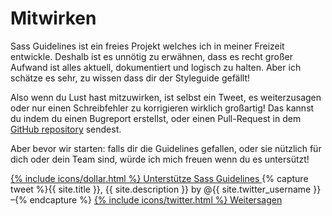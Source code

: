 
# Mitwirken

Sass Guidelines ist ein freies Projekt welches ich in meiner Freizeit entwickle. Deshalb ist es unnötig zu erwähnen, dass es recht großer Aufwand ist alles aktuell, dokumentiert und logisch zu halten. Aber ich schätze es sehr, zu wissen dass dir der Styleguide gefällt!

Also wenn du Lust hast mitzuwirken, ist selbst ein Tweet, es weiterzusagen oder nur einen Schreibfehler zu korrigieren wirklich großartig! Das kannst du indem du einen Bugreport erstellst, oder einen Pull-Request in dem [GitHub repository](https://github.com/HugoGiraudel/sass-guidelines) sendest.

Aber bevor wir starten: falls dir die Guidelines gefallen, oder sie nützlich für dich oder dein Team sind, würde ich mich freuen wenn du es untersützt!

<div class="button-wrapper">
  <a href="https://gum.co/sass-guidelines" target="_blank" class="button">
    {% include icons/dollar.html %}
    Unterstütze Sass Guidelines
  </a>
  {% capture tweet %}{{ site.title }}, {{ site.description }} by @{{ site.twitter_username }} –{% endcapture %}
  <a href="https://twitter.com/share?text={{ tweet | cgi_escape }}&url={{ site.url }}" target="_blank" class="button">
    {% include icons/twitter.html %}
    Weitersagen
  </a>
</div>

